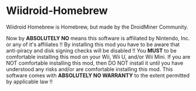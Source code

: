 # Wiidroid-Homebrew
Wiidroid Homebrew is Homebrew, but made by the DroidMiner Community.

Now by **ABSOLUTELY NO** means this software is affiliated by Nintendo, Inc. or any of it's affiliates !!
By installing this mod you have to be aware that anti-piracy and disk signing checks will be disabled !!
You **MUST** to be comfortable installing this mod on your Wii, Wii U, and/or Wii Mini. If you are NOT comfortable installing this mod, then DO NOT install it until you have understood any risks and/or are comfortable installing this mod. This software comes with **ABSOLUTELY NO WARRANTY** to the extent permitted by applicable law !!
